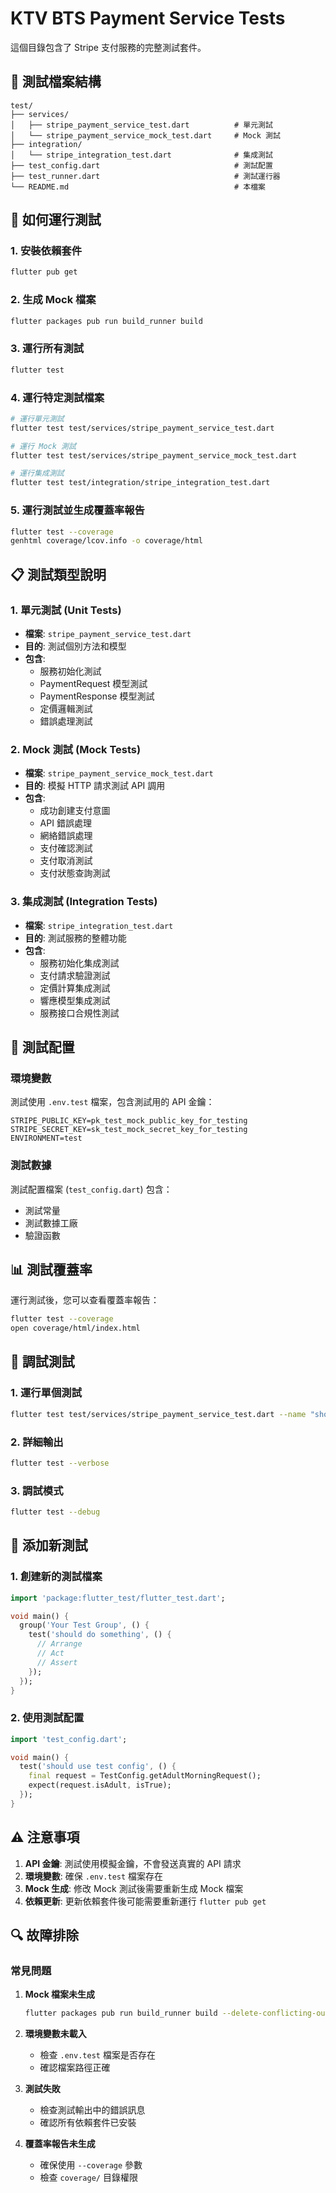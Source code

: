 # KTV BTS Payment Service Tests

這個目錄包含了 Stripe 支付服務的完整測試套件。

## 📁 測試檔案結構

```
test/
├── services/
│   ├── stripe_payment_service_test.dart          # 單元測試
│   └── stripe_payment_service_mock_test.dart     # Mock 測試
├── integration/
│   └── stripe_integration_test.dart              # 集成測試
├── test_config.dart                              # 測試配置
├── test_runner.dart                              # 測試運行器
└── README.md                                     # 本檔案
```

## 🚀 如何運行測試

### 1. 安裝依賴套件

```bash
flutter pub get
```

### 2. 生成 Mock 檔案

```bash
flutter packages pub run build_runner build
```

### 3. 運行所有測試

```bash
flutter test
```

### 4. 運行特定測試檔案

```bash
# 運行單元測試
flutter test test/services/stripe_payment_service_test.dart

# 運行 Mock 測試
flutter test test/services/stripe_payment_service_mock_test.dart

# 運行集成測試
flutter test test/integration/stripe_integration_test.dart
```

### 5. 運行測試並生成覆蓋率報告

```bash
flutter test --coverage
genhtml coverage/lcov.info -o coverage/html
```

## 📋 測試類型說明

### 1. 單元測試 (Unit Tests)
- **檔案**: `stripe_payment_service_test.dart`
- **目的**: 測試個別方法和模型
- **包含**:
  - 服務初始化測試
  - PaymentRequest 模型測試
  - PaymentResponse 模型測試
  - 定價邏輯測試
  - 錯誤處理測試

### 2. Mock 測試 (Mock Tests)
- **檔案**: `stripe_payment_service_mock_test.dart`
- **目的**: 模擬 HTTP 請求測試 API 調用
- **包含**:
  - 成功創建支付意圖
  - API 錯誤處理
  - 網絡錯誤處理
  - 支付確認測試
  - 支付取消測試
  - 支付狀態查詢測試

### 3. 集成測試 (Integration Tests)
- **檔案**: `stripe_integration_test.dart`
- **目的**: 測試服務的整體功能
- **包含**:
  - 服務初始化集成測試
  - 支付請求驗證測試
  - 定價計算集成測試
  - 響應模型集成測試
  - 服務接口合規性測試

## 🔧 測試配置

### 環境變數
測試使用 `.env.test` 檔案，包含測試用的 API 金鑰：

```env
STRIPE_PUBLIC_KEY=pk_test_mock_public_key_for_testing
STRIPE_SECRET_KEY=sk_test_mock_secret_key_for_testing
ENVIRONMENT=test
```

### 測試數據
測試配置檔案 (`test_config.dart`) 包含：
- 測試常量
- 測試數據工廠
- 驗證函數

## 📊 測試覆蓋率

運行測試後，您可以查看覆蓋率報告：

```bash
flutter test --coverage
open coverage/html/index.html
```

## 🐛 調試測試

### 1. 運行單個測試
```bash
flutter test test/services/stripe_payment_service_test.dart --name "should create PaymentRequest with correct values"
```

### 2. 詳細輸出
```bash
flutter test --verbose
```

### 3. 調試模式
```bash
flutter test --debug
```

## 📝 添加新測試

### 1. 創建新的測試檔案
```dart
import 'package:flutter_test/flutter_test.dart';

void main() {
  group('Your Test Group', () {
    test('should do something', () {
      // Arrange
      // Act
      // Assert
    });
  });
}
```

### 2. 使用測試配置
```dart
import 'test_config.dart';

void main() {
  test('should use test config', () {
    final request = TestConfig.getAdultMorningRequest();
    expect(request.isAdult, isTrue);
  });
}
```

## ⚠️ 注意事項

1. **API 金鑰**: 測試使用模擬金鑰，不會發送真實的 API 請求
2. **環境變數**: 確保 `.env.test` 檔案存在
3. **Mock 生成**: 修改 Mock 測試後需要重新生成 Mock 檔案
4. **依賴更新**: 更新依賴套件後可能需要重新運行 `flutter pub get`

## 🔍 故障排除

### 常見問題

1. **Mock 檔案未生成**
   ```bash
   flutter packages pub run build_runner build --delete-conflicting-outputs
   ```

2. **環境變數未載入**
   - 檢查 `.env.test` 檔案是否存在
   - 確認檔案路徑正確

3. **測試失敗**
   - 檢查測試輸出中的錯誤訊息
   - 確認所有依賴套件已安裝

4. **覆蓋率報告未生成**
   - 確保使用 `--coverage` 參數
   - 檢查 `coverage/` 目錄權限

